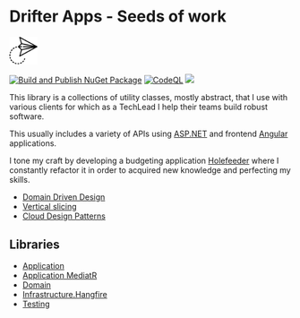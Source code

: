 # Drifter Apps - Seeds of work

<img alt='paper plane icons' src='./icon.svg' height='10%' width='10%'>

[![Build and Publish NuGet Package](https://github.com/patmoreau/drifterapps-seed-work/actions/workflows/ci-cd.yaml/badge.svg)](https://github.com/patmoreau/drifterapps-seed-work/actions/workflows/ci-cd.yaml) [![CodeQL](https://github.com/patmoreau/drifterapps-seed-work/actions/workflows/codeql-analysis.yml/badge.svg)](https://github.com/patmoreau/drifterapps-seed-work/actions/workflows/codeql-analysis.yml) ![](https://gist.githubusercontent.com/patmoreau/230a77d0ee69381bbe869c0fc62f9cc6/raw/4e5d45454b60a601531935f382505b4c1996ed13/seeds-tests-badge.svg)

This library is a collections of utility classes, mostly abstract, that I use with various clients for which as a
TechLead I help their teams build robust software.

This usually includes a variety of APIs using [ASP.NET](https://dotnet.microsoft.com/en-us/apps/aspnet) and
frontend [Angular](https://angular.io/) applications.

I tone my craft by developing a budgeting application [Holefeeder](https://github.com/patmoreau/Holefeeder) where I
constantly refactor it in order to acquired new knowledge and perfecting my skills.

- [Domain Driven Design](https://martinfowler.com/tags/domain%20driven%20design.html)
- [Vertical slicing](https://jimmybogard.com/vertical-slice-architecture/)
- [Cloud Design Patterns](https://docs.microsoft.com/en-us/azure/architecture/patterns/)

## Libraries

- [Application](./src/Application/README.md)
- [Application MediatR](./src/Application.Mediatr/README.md)
- [Domain](./src/Domain/README.md)
- [Infrastructure.Hangfire](./src/Infrastructure.Hangfire/README.md)
- [Testing](./src/Testing/README.md)
